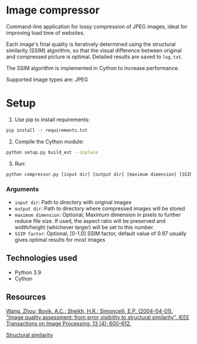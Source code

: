 # Image compressor

Command-line application for lossy compression of JPEG images, ideal for improving
load time of websites.

Each image's final quality is iteratively determined using the structural similarity (SSIM) algorithm, so 
that the visual difference between original and compressed picture is optimal. Detailed results 
are saved to `log.txt`.

The SSIM algorithm is implemented in Cython to increase performance.

Supported image types are: JPEG

# Setup

1. Use pip to install requirements:

```bash
pip install -r requirements.txt
```

2. Compile the Cython module:
```bash
python setup.py build_ext --inplace
```
3. Run:
```bash
python compressor.py [input dir] [output dir] [maximum dimension] [SSIM factor]
```

### Arguments
- `input dir`: Path to directory with original images
- `output dir`: Path to directory where compressed images will be stored
- `maximum dimension`: Optional; Maximum dimension in pixels to further reduce file size. If used, the aspect ratio
will be preserved and width/height (whichever larger) will be set to this number.
- `SSIM factor`: Optional; [0-1.0] SSIM factor, default value of 0.97 usually gives optimal results for most images

## Technologies used
- Python 3.9
- Cython

## Resources

[Wang, Zhou; Bovik, A.C.; Sheikh, H.R.; Simoncelli, E.P. (2004-04-01). "Image quality assessment: from error visibility to structural similarity". IEEE Transactions on Image Processing. 13 (4): 600–612. ](https://www.cns.nyu.edu/pub/eero/wang03-reprint.pdf)

[Structural similarity](https://en.wikipedia.org/wiki/Structural_similarity)